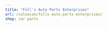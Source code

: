 ```yaml
---
title: "Full's Auto Parts Enterprises"
url: /caloocan/fulls-auto-parts-enterprises/
shop: car parts
---
```


